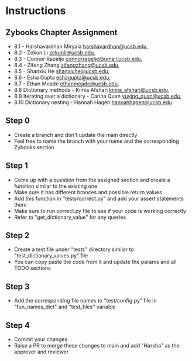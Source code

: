 # Instructions

## Zybooks Chapter Assignment
- 8.1 - Harshavardhan Miryala <harshavardhan@ucsb.edu>, 
- 8.2 - Zekun Li <zekunli@ucsb.edu>,
- 8.3 - Connor Rapelje <connorrapelje@umail.ucsb.edu>,
- 8.4 -  Zifeng Zhang <zifengzhang@ucsb.edu>, 
- 8.5 - Shanxiu He <shanxiuhe@ucsb.edu>,
- 8.6 - Esha Gupta <eshagupta@ucsb.edu>, 
- 8.7 - Ethan Meade <ethanmeade@ucsb.edu>, 
- 8.8 Dictionary methods - Kimia Afshari <kimia_afshari@ucsb.edu>, 
- 8.9 Iterating over a dictionary - Carina Quan <yuying_quan@ucsb.edu>, 
- 8.10 Dictionary nesting - Hannah Hagen <hannahhagen@ucsb.edu>

## Step 0

- Create a branch and don't update the main directly
- Feel free to name the branch with your name and the corresponding Zybooks section

## Step 1

- Come up with a question from the assigned section and create a function similar to the existing one
- Make sure it has different brances and possible return values
- Add this function in "tests/correct.py" and add your assert statements there
- Make sure to run correct.py file to see if your code is working correctly
- Refer to "get_dictionary_value" for any queries

## Step 2

- Create a test file under "tests" directory similar to "test_dictionary_values.py" file
- You can copy paste the code from it and update the params and all TODO sections

## Step 3

- Add the corresponding file names to "test/config.py" file in "fun_names_dict" and "test_files" variable

## Step 4

- Commit your changes
- Raise a PR to merge these changes to main and add "Harsha" as the approver and reviewer